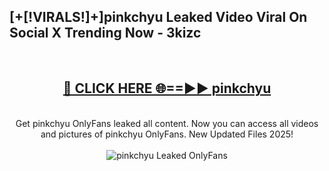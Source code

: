<h2>[+[!VIRALS!]+]pinkchyu Leaked Video Viral On Social X Trending Now - 3kizc</h2>
<br>
<div align="center">
<h2><a href="https://libra.edu.pl?pinkchyu" rel="nofollow">🔴 CLICK HERE 🌐==►► pinkchyu</a></h2>
<br>
Get pinkchyu OnlyFans leaked all content. Now you can access all videos and pictures of pinkchyu OnlyFans. New Updated Files 2025!
<br>
<br>
<a href="https://libra.edu.pl?pinkchyu" rel="nofollow" data-target="animated-image.originalLink"><img src="https://i.ibb.co.com/WyWwxjT/player-gif2.gif" alt="pinkchyu Leaked OnlyFans" style="max-width: 100%; display: inline-block;" data-target="animated-image.originalImage"></a>
</div>
<br>